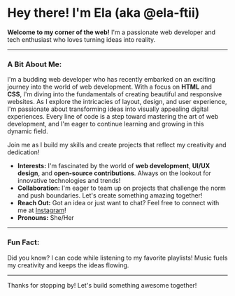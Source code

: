 # Hey there! I'm **Ela** (aka @ela-ftii)

**Welcome to my corner of the web!** I'm a passionate web developer and tech enthusiast who loves turning ideas into reality. 

---

### A Bit About Me:
I'm a budding web developer who has recently embarked on an exciting journey into the world of web development. With a focus on **HTML** and **CSS**, I'm diving into the fundamentals of creating beautiful and responsive websites. 
As I explore the intricacies of layout, design, and user experience, I'm passionate about transforming ideas into visually appealing digital experiences. Every line of code is a step toward mastering the art of web development, and I'm eager to continue learning and growing in this dynamic field. 

Join me as I build my skills and create projects that reflect my creativity and dedication!

- **Interests:** I'm fascinated by the world of **web development**, **UI/UX design**, and **open-source contributions**. Always on the lookout for innovative technologies and trends!
- **Collaboration:** I'm eager to team up on projects that challenge the norm and push boundaries. Let's create something amazing together!
- **Reach Out:** Got an idea or just want to chat? Feel free to connect with me at [Instagram](https://www.instagram.com/ela_ftii/)!
- **Pronouns:** She/Her

---

### Fun Fact:
Did you know? I can code while listening to my favorite playlists! Music fuels my creativity and keeps the ideas flowing. 

---

Thanks for stopping by! Let's build something awesome together! 
